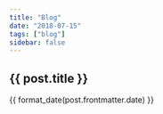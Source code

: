 ```yaml
---
title: "Blog"
date: "2018-07-15"
tags: ["blog"]
sidebar: false
---
```


<router-link
    v-for="post in posts"
    v-bind:key="post.path"
    :to="post.path"
    tag="div"><h2><a>{{ post.title }}</a></h2><div class="date">{{ format_date(post.frontmatter.date) }}</div>
</router-link>

<script>
export default {
    methods: {
        format_date(date) {
            const options = { weekday: 'long', year: 'numeric', month: 'long', day: 'numeric' };
            return new Date(date).toLocaleDateString("en-US", options);
        }
    },
    computed: {
        posts() {
            const sorted_desc = this.$site.pages.filter((page) => {
                // console.log('page.path=', page.path);
                // console.log('page.path=', page.path);
                return page.path.startsWith("/blog/");
            }).filter((page) => {
                return page.frontmatter.type === 'post';
            }).sort((a,b) => {
                return new Date(b.frontmatter.date) - new Date(a.frontmatter.date);
            });

            console.log('sorted_desc=', sorted_desc);
            return sorted_desc;
        }
    },
}
</script>
